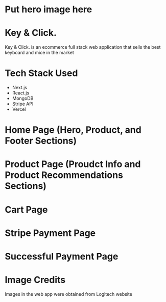 # Put hero image here

# Key & Click.

Key & Click. is an ecommerce full stack web application that sells the best keyboard and mice in the market

# Tech Stack Used

- Next.js
- React.js
- MongoDB
- Stripe API
- Vercel

# Home Page (Hero, Product, and Footer Sections)

# Product Page (Proudct Info and Product Recommendations Sections)

# Cart Page

# Stripe Payment Page

# Successful Payment Page

# Image Credits

Images in the web app were obtained from Logitech website
